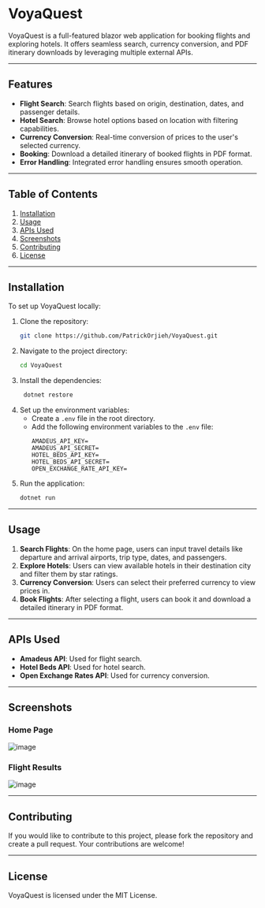 # VoyaQuest

VoyaQuest is a full-featured blazor web application for booking flights and exploring hotels. It offers seamless search, currency conversion, and PDF itinerary downloads by leveraging multiple external APIs.

---

## Features

- **Flight Search**: Search flights based on origin, destination, dates, and passenger details.
- **Hotel Search**: Browse hotel options based on location with filtering capabilities.
- **Currency Conversion**: Real-time conversion of prices to the user's selected currency.
- **Booking**: Download a detailed itinerary of booked flights in PDF format.
- **Error Handling**: Integrated error handling ensures smooth operation.

---

## Table of Contents

1. [Installation](#installation)
2. [Usage](#usage)
3. [APIs Used](#apis-used)
4. [Screenshots](#screenshots)
5. [Contributing](#contributing)
6. [License](#license)

---

## Installation

To set up VoyaQuest locally:

1. Clone the repository:
   ```bash
   git clone https://github.com/PatrickOrjieh/VoyaQuest.git
   ```
2. Navigate to the project directory:
   ```bash
   cd VoyaQuest
   ```
3. Install the dependencies:
   ```bash
	dotnet restore
   ```
4. Set up the environment variables:
   - Create a `.env` file in the root directory.
   - Add the following environment variables to the `.env` file:
	 ```env
	 AMADEUS_API_KEY=					
	 AMADEUS_API_SECRET=
     HOTEL_BEDS_API_KEY=		
	 HOTEL_BEDS_API_SECRET=
     OPEN_EXCHANGE_RATE_API_KEY=
	 ```
5. Run the application:
   ```bash
   dotnet run
   ```

---

## Usage
1. **Search Flights**: On the home page, users can input travel details like departure and arrival airports, trip type, dates, and passengers.
2. **Explore Hotels**: Users can view available hotels in their destination city and filter them by star ratings.
3. **Currency Conversion**: Users can select their preferred currency to view prices in.
4. **Book Flights**: After selecting a flight, users can book it and download a detailed itinerary in PDF format.

---

## APIs Used
- **Amadeus API**: Used for flight search.
- **Hotel Beds API**: Used for hotel search.
- **Open Exchange Rates API**: Used for currency conversion.

---

## Screenshots

### Home Page
![image](https://github.com/user-attachments/assets/bd62a953-057a-48cd-a1d6-2cf443d1439f)

### Flight Results
![image](https://github.com/user-attachments/assets/545cb857-fa2c-4b33-8ddb-6edd4a9c83f6)

---

## Contributing

If you would like to contribute to this project, please fork the repository and create a pull request. Your contributions are welcome!

---

## License

VoyaQuest is licensed under the MIT License.